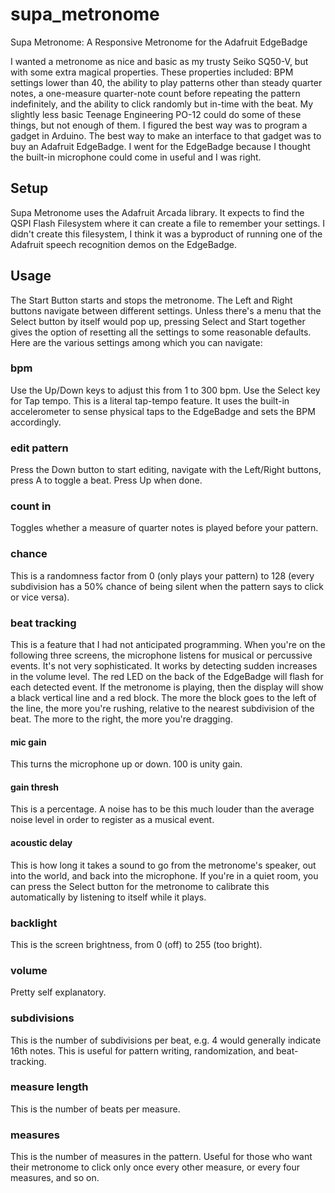 # supa_metronome
Supa Metronome: A Responsive Metronome for the Adafruit EdgeBadge

I wanted a metronome as nice and basic as my trusty Seiko SQ50-V, but with some extra magical properties. These properties included: BPM settings lower than 40, the ability to play patterns other than steady quarter notes, a one-measure quarter-note count before repeating the pattern indefinitely, and the ability to click randomly but in-time with the beat. My slightly less basic Teenage Engineering PO-12 could do some of these things, but not enough of them. I figured the best way was to program a gadget in Arduino. The best way to make an interface to that gadget was to buy an Adafruit EdgeBadge. I went for the EdgeBadge because I thought the built-in microphone could come in useful and I was right.

## Setup
Supa Metronome uses the Adafruit Arcada library. It expects to find the QSPI Flash Filesystem where it can create a file to remember your settings. I didn't create this filesystem, I think it was a byproduct of running one of the Adafruit speech recognition demos on the EdgeBadge.

## Usage
The Start Button starts and stops the metronome. The Left and Right buttons navigate between different settings. Unless there's a menu that the Select button by itself would pop up, pressing Select and Start together gives the option of resetting all the settings to some reasonable defaults. Here are the various settings among which you can navigate:

### bpm
Use the Up/Down keys to adjust this from 1 to 300 bpm. Use the Select key for Tap tempo. This is a literal tap-tempo feature. It uses the built-in accelerometer to sense physical taps to the EdgeBadge and sets the BPM accordingly.

### edit pattern
Press the Down button to start editing, navigate with the Left/Right buttons, press A to toggle a beat. Press Up when done.

### count in
Toggles whether a measure of quarter notes is played before your pattern.

### chance
This is a randomness factor from 0 (only plays your pattern) to 128 (every subdivision has a 50% chance of being silent when the pattern says to click or vice versa).

### beat tracking
This is a feature that I had not anticipated programming. When you're on the following three screens, the microphone listens for musical or percussive events. It's not very sophisticated. It works by detecting sudden increases in the volume level. The red LED on the back of the EdgeBadge will flash for each detected event. If the metronome is playing, then the display will show a black vertical line and a red block. The more the block goes to the left of the line, the more you're rushing, relative to the nearest subdivision of the beat. The more to the right, the more you're dragging.

#### mic gain
This turns the microphone up or down. 100 is unity gain.

#### gain thresh
This is a percentage. A noise has to be this much louder than the average noise level in order to register as a musical event.

#### acoustic delay
This is how long it takes a sound to go from the metronome's speaker, out into the world, and back into the microphone. If you're in a quiet room, you can press the Select button for the metronome to calibrate this automatically by listening to itself while it plays.

### backlight
This is the screen brightness, from 0 (off) to 255 (too bright).

### volume
Pretty self explanatory.

### subdivisions
This is the number of subdivisions per beat, e.g. 4 would generally indicate 16th notes. This is useful for pattern writing, randomization, and beat-tracking.

### measure length
This is the number of beats per measure.

### measures
This is the number of measures in the pattern. Useful for those who want their metronome to click only once every other measure, or every four measures, and so on.
